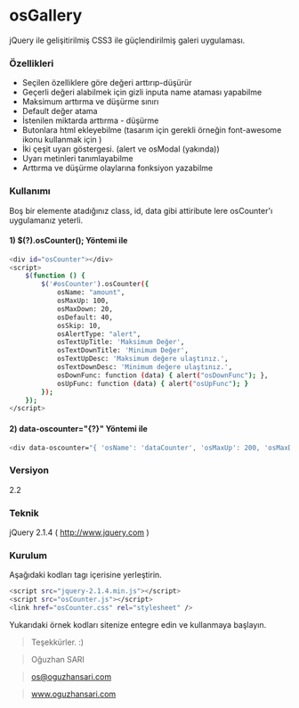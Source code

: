 # osGallery

jQuery ile gelişitirilmiş CSS3 ile güçlendirilmiş galeri uygulaması.

### Özellikleri
  - Seçilen özelliklere göre değeri arttırıp-düşürür
  - Geçerli değeri alabilmek için gizli inputa name ataması yapabilme
  - Maksimum arttırma ve düşürme sınırı
  - Default değer atama
  - İstenilen miktarda arttırma - düşürme
  - Butonlara html ekleyebilme (tasarım için gerekli örneğin font-awesome ikonu kullanmak için <i class="fa fa-angle-down"></i>)
  - İki çeşit uyarı göstergesi. (alert ve osModal (yakında))
  - Uyarı metinleri tanımlayabilme
  - Arttırma ve düşürme olaylarına fonksiyon yazabilme

### Kullanımı
Boş bir elemente atadığınız class, id, data gibi attiribute lere osCounter'ı uygulamanız yeterli.

#### 1) $(?).osCounter(); Yöntemi ile
```sh
<div id="osCounter"></div>
<script>
    $(function () {
        $('#osCounter').osCounter({
            osName: "amount",
            osMaxUp: 100,
            osMaxDown: 20,
            osDefault: 40,
            osSkip: 10,
            osAlertType: "alert",
            osTextUpTitle: 'Maksimum Değer',
            osTextDownTitle: 'Minimum Değer',
            osTextUpDesc: 'Maksimum değere ulaştınız.',
            osTextDownDesc: 'Minimum değere ulaştınız.',
            osDownFunc: function (data) { alert("osDownFunc"); },
            osUpFunc: function (data) { alert("osUpFunc"); }
        });
    });
</script>
```

#### 2) data-oscounter="{?}" Yöntemi ile
```sh
<div data-oscounter="{ 'osName': 'dataCounter', 'osMaxUp': 200, 'osMaxDown': 50, 'osDefault': 60, 'osSkip': 10 }"></div>
```

### Versiyon
2.2

### Teknik
jQuery 2.1.4 ( http://www.jquery.com )

### Kurulum
Aşağıdaki kodları <head> tagı içerisine yerleştirin.

```sh
<script src="jquery-2.1.4.min.js"></script>
<script src="osCounter.js"></script>
<link href="osCounter.css" rel="stylesheet" />
```

Yukarıdaki örnek kodları sitenize entegre edin ve kullanmaya başlayın.

> Teşekkürler. :)

> Oğuzhan SARI

> os@oguzhansari.com

> www.oguzhansari.com

